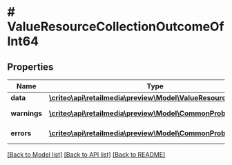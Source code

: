 # # ValueResourceCollectionOutcomeOfInt64

## Properties

Name | Type | Description | Notes
------------ | ------------- | ------------- | -------------
**data** | [**\criteo\api\retailmedia\preview\Model\ValueResourceOfInt64[]**](ValueResourceOfInt64.md) |  | [optional]
**warnings** | [**\criteo\api\retailmedia\preview\Model\CommonProblem[]**](CommonProblem.md) |  | [optional] [readonly]
**errors** | [**\criteo\api\retailmedia\preview\Model\CommonProblem[]**](CommonProblem.md) |  | [optional] [readonly]

[[Back to Model list]](../../README.md#models) [[Back to API list]](../../README.md#endpoints) [[Back to README]](../../README.md)

